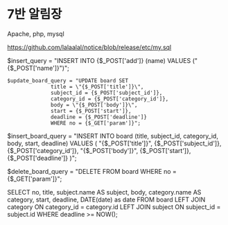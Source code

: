 # 7반 알림장

Apache, php, mysql

https://github.com/lalaalal/notice/blob/release/etc/my.sql

$insert_query = "INSERT INTO {$_POST['add']} (name) VALUES (\"{$_POST['name']}\")";

```
$update_board_query = "UPDATE board SET
              title = \"{$_POST['title']}\",
              subject_id = {$_POST['subject_id']},
              category_id = {$_POST['category_id']},
              body = \"{$_POST['body']}\",
              start = {$_POST['start']},
              deadline = {$_POST['deadline']}
              WHERE no = {$_GET['param']}";
```

$insert_board_query = "INSERT INTO board (title, subject_id, category_id, body, start, deadline)
              VALUES (
                \"{$_POST['title']}\",
                {$_POST['subject_id']},
                {$_POST['category_id']},
                \"{$_POST['body']}\",
                {$_POST['start']},
                {$_POST['deadline']}
              )";
   
$delete_board_query = "DELETE FROM board WHERE no = {$_GET['param']}";

SELECT no, title, subject.name AS subject, body, category.name AS category, start, deadline, DATE(date) as date
FROM board
LEFT JOIN category ON category_id = category.id
LEFT JOIN subject ON subject_id = subject.id
WHERE deadline >= NOW();
